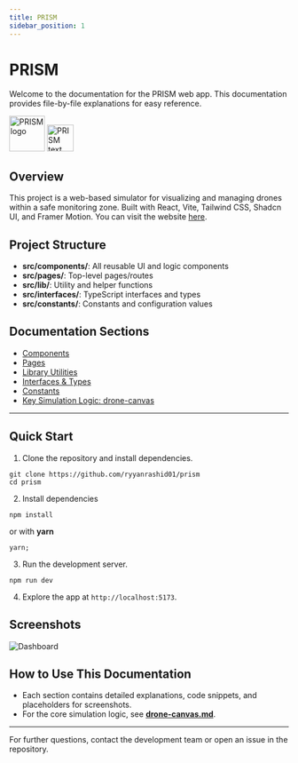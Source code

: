 ```yaml
---
title: PRISM
sidebar_position: 1
---
```


# PRISM

Welcome to the documentation for the PRISM web app. This documentation provides file-by-file explanations for easy reference.
<br />

<div style={{ display: 'flex', justifyContent: 'center', alignItems: 'center', gap: '1rem' }}>
  <img src="https://ik.imagekit.io/devdocs/img/prism/logo.png" alt="PRISM logo" width="64" />
  <img src="https://ik.imagekit.io/devdocs/img/prism/text.png" alt="PRISM text" height="48" />
</div>

## Overview

This project is a web-based simulator for visualizing and managing drones within a safe monitoring zone. Built with React, Vite, Tailwind CSS, Shadcn UI, and Framer Motion. You can visit the website [here](https://prism.secure-utm.org/).

## Project Structure

- **src/components/**: All reusable UI and logic components
- **src/pages/**: Top-level pages/routes
- **src/lib/**: Utility and helper functions
- **src/interfaces/**: TypeScript interfaces and types
- **src/constants/**: Constants and configuration values

## Documentation Sections

- [Components](./Components/)
- [Pages](./pages)
- [Library Utilities](./lib)
- [Interfaces & Types](./interfaces-and-types)
- [Constants](./Constants/threats)
- [Key Simulation Logic: drone-canvas](./Components/drone-canvas)

---

## Quick Start

1. Clone the repository and install dependencies.

```txs
git clone https://github.com/ryyanrashid01/prism
cd prism
```

2. Install dependencies

```tsx
npm install
```

or with **yarn**

```tsx
yarn;
```

3. Run the development server.

```tsx
npm run dev
```

4. Explore the app at `http://localhost:5173`.

## Screenshots

![Dashboard](https://ik.imagekit.io/devdocs/img/prism/dashboard.png)

## How to Use This Documentation

- Each section contains detailed explanations, code snippets, and placeholders for screenshots.
- For the core simulation logic, see **[drone-canvas.md](./Components/drone-canvas.md)**.

---

For further questions, contact the development team or open an issue in the repository.
